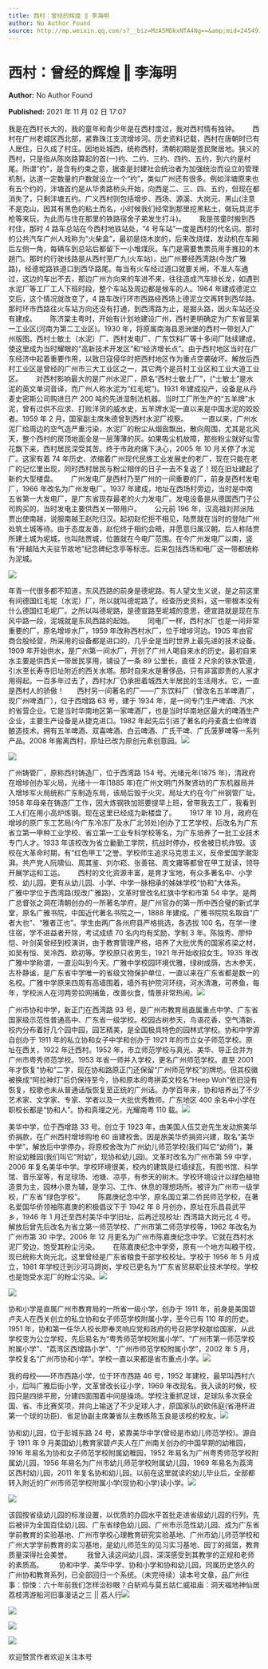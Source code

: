 ```yaml
---
title: 西村：曾经的辉煌 ‖ 李海明
author: No Author Found
source: http://mp.weixin.qq.com/s?__biz=MzA5MDkxNTA4Ng==&amp;mid=2454911668&amp;idx=1&amp;sn=6623d2bd5fbd9fb4f7ec27bbca7af339&amp;chksm=87a232d5b0d5bbc31b6c19a721998d30840f0f55b92b144f3cf4fd044359e9694cad34be9a12#rd
---
```


# 西村：曾经的辉煌 ‖ 李海明

**Author:** No Author Found

**Published:** 2021 年 11 月 02 日 17:07

我是在西村长大的，我的童年和青少年是在西村度过，我对西村情有独钟。       西村在广州老城区西北部，紧靠珠江支流增埗河。历史资料记载，西村在唐朝时已有人居住，日久成了村庄。因地处城西，统称西村，清朝初期是疍民聚居地。狭义的西村，只是指从陈岗路算起的首(一)约、二约、三约、四约、五约，到六约是村尾。所谓“约”，是含有约束之意，据查是封建社会统治者为加强统治而设立的管理机制，达道一定数量的户数就设立一个“约”，类似广州还有很多。例如泮塘原来也有五个约的，泮塘首约是从华贵路桥头开始，向西是二、三、四、五约，但现在都消失了，只剩泮塘五约。广义西村则包括增步、西场、源溪、大岗元、黑山(注意不是克山，因其有黑色的粘土而名，小时候我们经常到那里挖黑粘土，做玩具泥手枪等来玩，为此而与住在那里的铁路宿舍子弟发生打斗)。       我是孩童时搬到西村住，那时 4 路车总站在今西村地铁站处，“4 号车站”一度是西村的代名词。那时的公共汽车广州人戏称为“火柴盒”，最初是烧木炭的，后来改烧煤，发动机在车厢后左侧一角，每辆车到总站后都留下一小堆煤灰。车门是需要售票员用手推拉的木趟门。那时的行驶线路是从西村至广九(火车站)，出广州要经西湾路(今改广雅路)，经德坭路铁道口到西华路尾。每当有火车经过道口就要关闸，不准人车通过，这边的车出不去，那边广州方向来的车进不来，往往造成汽车排长龙，如遇到水泥厂等工厂工人下班时段，整个车站及周边都是候车的人。1964 年建成德泥立交后，这个情况就改变了，4 路车改行环市西路经西场上德泥立交再转到西华路。那时环市西路往火车站方向还没有打通，到西湾路为止，是掘头路，因火车站还没有建成。       陈济棠主粤时，开始有计划地建设广州，西村更明确定为广东省营第一工业区(河南为第二工业区)。1930 年，将原属南海县恩洲堡的西村一带划入广州版图。西村士敏土（水泥）厂、西村发电厂、广东饮料厂等十多间厂陆续建成，使这里成为当时耀眼的“高新技术开发区”和“经济增长点”。由于西村地区当时在广东经济中起着重要作用，以致日寇侵华时把西村地区作为重点空袭破坏。解放后西村工业区是曾经的广州市三大工业区之一，其它两个是员村工业区和工业大道工业区。       对西村影响最大的是广州水泥厂，原名“西村士敏土厂”，(“士敏土”是水泥的英文单词音译，而广州人称水泥为“红毛坭”)。1931 年建成投产，设备是从丹麦史密斯公司购进日产 200 吨的先进湿制法机器。当时工厂所生产的“五羊牌”水泥，曾有过供不应求、打败洋货的威水史，五羊牌水泥一直以来是中国水泥的姣姣者。1959 年 2 月，国家副主席朱德曾到西村水泥厂视察。       一直以来，广州水泥厂给周边的空气造严重污染，水泥厂的粉尘从烟囱飘出，散向周围，尤其是北风天，整个西村的房顶地面全是一层薄薄的灰。如果吸尘机故障，那些粉尘就好似雪花飘下来，西村居民深受其苦。终于市政府痛下决心，2005 年 10 月关停了水泥厂。这家有着 74 年历史、浓缩着广州现代民族工业发展史的老厂，现在只能在老广的记忆里出现，同时西村居民与粉尘相伴的日子一去不复返了！现在旧址建起了新的大型楼盘。       广州发电厂是西村乃至广州的一间重要的厂，前身是西村发电厂，1966 年改名为广州发电厂。1937 年建成，地址在西场村旁边，当时是中南五省第一大发电厂，是广东省现存最老的火力发电厂。发电设备是从德国西门子公司购买的，当时发电主要供西关一带用户。       公元前 196 年，汉高祖刘邦派陆贾出使南越，说服南越王赵陀归汉。起初赵佗拒不相见，陆贾就在当时的登陆广州处筑土城等待。由于态度友善，赵佗终于相约会晤，并愿意归属汉朝。后人称陆贾所建土城为坭城，也叫陆贾城，位置就在今电厂范围。在今广州发电厂以南，竖有“开越陆大夫驻节故地”纪念碑纪念亭等标志。后来包括西场和电厂这一带都统称为泥城。

![](https://mmbiz.qpic.cn/mmbiz_jpg/PJWG74pLsMbvzmzDGnlgTX98ic6uibnGXgKPI4FoWGr8u3p8UYsb4oJCYbKNAkL7QM9Yc8VewJBA4uknnbsRBZjw/640)

年青一代很多都不知道，东风西路的前身是德坭路。有人望文生义说，是之前这里有间德国红毛坭（水泥）厂，所以就叫德坭路了。经查历史资料，这一带根本没有什么德国红毛坭厂。之所以叫德坭路，是德宣路至坭城的意思，德宣路就是现在东风中路一段，泥城就是东风西路的起始。       同电厂一样，西村水厂也是一间非常重要的厂，原名增埗水厂，1959 年改称西村水厂，位于增埗河边。1905 年由官商合股经营，所采用的设备都是进口的，几乎全是当时世界上最先进的技术设备。1909 年开始供水，是广州第一间水厂，开创了广州人喝自来水的历史。最初自来水主要是供西关一带居民享用，铺设了一条 89 公里长，直径 2 尺余的铁水管道，引水至长寿寺旧址附近的西关水塔。那时自来水是奢侈品，只有非富即贵的人家才用得起。一百多年过去了，西村水厂仍承担着城西大半居民的生活用水。它，一直是西村人的骄傲！　   西村另一间著名的厂——广东饮料厂（曾改名五羊啤酒厂，现广州啤酒厂），位于西增路 63 号，建于 1934 年，是一间专门生产啤酒、汽水的省营企业。它是当时华南地区第一家啤酒厂，也是当时华南地区最大的啤酒生产企业，主要生产设备是从捷克进口。1982 年起先后引进了著名的丹麦嘉士伯啤酒酿造技术。拥有五羊啤酒、双喜啤酒、白云啤酒、广氏干啤、广氏菠萝啤等一系列产品。2008 年搬离西村，原址已改为原创元素创意园。![](https://mmbiz.qpic.cn/mmbiz_png/Ljib4So7yuWgCNI65S0eTSrib98a5IFee3pFI9HC8rkuJ7MicIbtfGIibuiaAloFH91ibt0NwI5IGW9uAg5Tz3uP0v1g/640?wx_fmt=png)

![](https://mmbiz.qpic.cn/mmbiz_jpg/PJWG74pLsMbvzmzDGnlgTX98ic6uibnGXgsfLTCR4pBsibGUMibGLUMOeCuWSBC8THyT5licxrNF2Dp7N5icD8xbS30g/640)

广州铸管厂，原称西村铸造厂，位于西湾路 154 号。光绪元年(1875 年)，清政府在增埗创办军火局，光绪十一年(1885 年)在广州文明门外聚贤坊的广东机器局并入增埗军火局统称广东制造东局，该局后毁于火灾。局址大约在今广州钢管厂址。1958 年母亲在铸造厂工作，因大炼钢铁加班要提早上班，曾带我去工厂，我看到工人们在用小高炉炼钢。现在这里已经成为新楼盘了。       1917 年 10 月，政府在增埗的原广东工艺局(今广东冷冻厂及水厂北邻处)创办了工艺学校，后改名为广东省立第一甲种工业学校、省立第一工业专科学校等名，为广东培养了一批工业技术专门人才。1933 年该校改为省立勷勤工学院，抗战时停办，校舍被日机炸毁。该校在大革命时期，有“红色甲工”之誉。学校师生追求马克思主义，反帝爱国学潮澎湃。共产党人阮啸仙、周其鉴、刘尔崧、张善铭、周文雍等都曾在甲工就读，领导开展学运和工运。       西村的文化资源丰富，是育才宝地，有众多著名中、小学校、幼儿园。更有从幼儿园、小学、中学一脉相承的姊妹学校“协和”大体系。       广雅中学位于西湾路(现改广雅路)，文革时曾改名红旗中学和市第 54 中学。是两广总督张之洞在清朝创办的一所著名学府，是广州官办的第一所中西合璧的新式学堂，原名广雅书院，中国近代著名书院之一，1888 年建成。广雅书院院名取自“广者大也”、“雅者正也”。学生由两广各州府县严格挑选，各选拔 100 名，在学一律住宿，学不进益者开除，考试成绩 70 名内均有奖励，学制 3 年。陈独秀、廖仲恺、叶剑英曾经到校演讲，由于教育管理严格，培养了大批优秀的国家栋梁之材，如吴有恒、吴冷西、欧初等。学校原只收男生，1921 年开始收招女生。1935 年改广雅中学称谓，一直沿叫到今天。广雅中学校园环境优雅，绿树成荫，古木参天，古朴静谧，是广东省中学唯一的省级文物保护单位，一直以来在广东省都是数一的名校。广雅中学原来四周有高墙围着，墙外有护院河环绕，河水清澈，可养鱼，每年，学校派人在河两旁拉网捕鱼，改善伙食，情景非常热闹。![](https://mmbiz.qpic.cn/mmbiz_jpg/PJWG74pLsMbvzmzDGnlgTX98ic6uibnGXgLAbF6IQWQxTz9iaXkJZFxUmMF5JSib6vDfsC2icunH2hTCQhEOeYkg5aQ/640)

广州市协和中学，新正门在西湾路 93 号，是广州市教育局直属重点中学、广东省国家级示范性普通高中、广东省一级学校。校园古树参天，鸟语花香，空气清新，校内分布着好几个园中园，园艺精美，是全国极具特色的园林式学校。协和中学源自创办于 1911 年的私立协和女子中学和创办于 1921 年的市立女子师范学校。原址在西关，1922 年迁西村。1952 年，市立师范学校与真光、美华、导正合并为广州市粤秀师范学校。1953 年省一师并入学校，更名广州师范学校。直至 2001 年才恢复“协和”二字，现在协和路原正门还保留“广州师范学校”的牌坊。但其校徽被换成“阿拉神灯”后仍保持至今，协和原本的粤拼英文校名“Heep Woh”依旧没有恢复，校歌也未从普通话版恢复至正统的广州话。办学百年来，协和培养出了不少艺术家、文学家、专家、学者以及一大批优秀教师。广东地区 400 余名中小学在职校长都是“协和人”。协和真理之光，光耀南粤 110 载。![](https://mmbiz.qpic.cn/mmbiz_png/bL2iaicTYdZn5I73XAzPibicJRZiasfOscNKgGbkok8HkO0iap7dnfjEQSRuTOia7qgYBEdN4e1dOgnFVIwomVhML01dA/640?wx_fmt=png)

美华中学，位于西增路 33 号。创立于 1923 年，由美国人伍艾逊先生发动旅美华侨捐款，在广州西村增埗购地 60 亩建校舍。因是旅美华侨捐资兴建，取名“美华中学”。解放后中学停办，将原校舍改为广州幼儿师范学校(我们叫它“幼师”)，兼附设幼稚园(我们叫它“附幼”，现协和幼儿园)。文革时改名为广州市第 59 中学，2006 年复名美华中学。学校环境很美，校内的建筑是红墙绿瓦，有图书馆、科学馆、音乐室等，有足球场、池塘、凉亭，有参天的树木。学校环境设计以绿色植物造景为主，园林小景为辅，是学习、工作、休息的理想场所。被评为广州市一级学校，广东省“绿色学校”。       陈嘉庚纪念中学，原名国立第二侨民师范学校，在著名爱国华侨领袖陈嘉庚的积极倡议下于 1942 年 8 月创办，原址在乐昌县武平乡，1946 年 1 月迁至西村美华中学旧址，后再迁现校址: 西湾路大岗元北 4 号。解放后曾先后改名为省立第一师范学校、广州市第二师范学校等，1962 年改名为广州市第 30 中学。2006 年 12 月更名为广州市陈嘉庚纪念中学。它就在西村水泥厂旁边，饱受其粉尘污染。       在陈嘉庚纪念中学旁，原有一个地方叫粮干校，现已统称大岗元北，这里曾经是广东省粮食干部学校校址。学校于 1956 年 5 月成立，1981 年学校迁到沙河马蹄岗，学校已更名为“广东省贸易职业技术学校。学校也是饱受水泥厂的粉尘污染。![](https://mmbiz.qpic.cn/mmbiz_png/Ljib4So7yuWhtORlcK9jCN0Fe2fDxqslaEpoAHPzAqpDOIOPOwg5nDCticZc9YkWpianhjiclpHd6V7pNIibb9CLzuA/640?wx_fmt=png)

![](https://mmbiz.qpic.cn/mmbiz_jpg/PJWG74pLsMbvzmzDGnlgTX98ic6uibnGXg1sL1Cb1JFvzKlZ0maqb6O0dfOBxpRrm9cGz17ut6UHjCVuMth7rIrw/640)

协和小学是直属广州市教育局的一所省一级小学，创办于 1911 年，前身是美国碧卢夫人在西关创立的私立协和女子师范学校附属小学，至今已有 110 年的历史。1951 年，协和第一任华人校长廖奉灵响应党和政府的号召把学校献给国家，从此学校变为公立学校，先后易名为“粤秀师范学校附属小学”、“广州市第一师范学校附属小学”、“荔湾区西增路小学”、“广州市师范学校附属小学”，2002 年 5 月，学校复名“广州市协和小学”。学校一直以来都是省市重点小学。![](https://mmbiz.qpic.cn/mmbiz_jpg/PJWG74pLsMbvzmzDGnlgTX98ic6uibnGXgDDWK5STVvlv6p69ZH62zo2xegWtiaVKicAOl7zo0INU93HxZUfCFJicaA/640)

我的母校——环市西路小学，位于环市西路 46 号，1952 年建校，最早叫西村六小，后叫广雅后街小学，文革曾改长征小学，1969 年改现名。我入读的时候，校园只是四排平房，分建四面围着中间是操场。学校注重抓足球，足球队多次获全国、省、市比赛奖项，并向上输送了不少足球人才，原国家队的欧伟庭(省港杯进第一个球的功臣)、省足协副主席兼省队主教练陈玉良是该校的校友。![](https://mmbiz.qpic.cn/mmbiz_jpg/PJWG74pLsMbvzmzDGnlgTX98ic6uibnGXgLe3huibPROTTzqiayGLicCvuX0HiaCCrf6UVVmZ1orH7RGRAQHeEqzwzxw/640)

协和幼儿园，位于彭城东路 24 号，紧靠美华中学(曾经是市幼儿师范学校)。源自于 1911 年 9 月美国幼儿教育家碧卢夫人在广州南关创办的中国早期的幼稚园，1916 年易名为协和女子师范学校附属幼稚园，1952 年易名为广州粤秀师范学校附属幼儿园，1956 年易名为广州市幼儿师范学校附属幼儿园，1969 年易名为荔湾区西村幼儿园，2011 年复名协和幼儿园。以前在这里就读的幼儿毕业后，全部都转入附近的广州市师范学校附属小学(现协和小学)读小学。![](https://mmbiz.qpic.cn/mmbiz_png/Ljib4So7yuWgsX3Z9PibfpAlcicEaVRXSj9PticWIchNCeOj4c2jVxQNWDI3icA5KA5NsgiadUj7mBcmbKZtIYUlibHqA/640?wx_fmt=png)

![](https://mmbiz.qpic.cn/mmbiz_jpg/PJWG74pLsMbvzmzDGnlgTX98ic6uibnGXgGrE3Kavvw0micjYX1YECm7b3bmYey2LswuRS2OQwMaysy6SyJKq6iaXA/640)

该园按省级幼儿园的标准设置，以优质的办园水平首批走进省级幼儿园的行列，先后被评为全国百佳幼儿园、广东省绿色幼儿园、广州市示范性幼儿园、成为广东省学前教育的实验基地、广州市学校心理教育研究实验基地、广州市幼儿师范学校和广州大学学前教育的实习基地，是幼儿师范生的见习实习基地、园丁的摇篮，教育质量深得社会美誉。        我曾入读这间幼儿园，深深感受到其教学的正规和老师的素质高。        协和中学、美华中学、协和小学和协和幼儿园，同属历史悠久的广州协和教育系列，已全部回归一个系统。（未完待续）读本号文章，品广州往事：惊悚：六十年前我们怎样治砂眼？白斩鸡与莫五姑仁威祖庙：洞天福地神仙居荔枝湾游船河旧事漫话之三 || 荔人行![](https://mmbiz.qpic.cn/mmbiz_jpg/PJWG74pLsMbvzmzDGnlgTX98ic6uibnGXguwufV3Qiaaku4pamVe1nfmyu216NsSGdiboXdCemjF9uA7M0D7bnUjwQ/640)

![](https://mmbiz.qpic.cn/mmbiz_jpg/PJWG74pLsMbvzmzDGnlgTX98ic6uibnGXgibyp5OyBRnthiazwn19wJ0iaMsKzbqqIE0sQffqEYTypfiayHicE2IYUgeA/640)

![](https://mmbiz.qpic.cn/mmbiz_png/Ljib4So7yuWjTcP7OAeUWmnZJyGWyrvnAI2hnfeTNN44dfnbC1SibFib2LPmzfbdNj5py5cy2ibXAwGUfibVrQENCibQ/640?wx_fmt=png)

![](https://mmbiz.qpic.cn/mmbiz_jpg/PJWG74pLsMbvzmzDGnlgTX98ic6uibnGXgHiaZCKOn6s1Wu2zGfHkB10Fl5mXv1bn8U3a8iagFsnXXvaeXHUX4gic4Q/640)

欢迎赞赏作者欢迎关注本号
